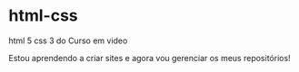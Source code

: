 # html-css
 html 5 css 3 do Curso em video

Estou aprendendo a criar sites e agora vou gerenciar os meus repositórios!